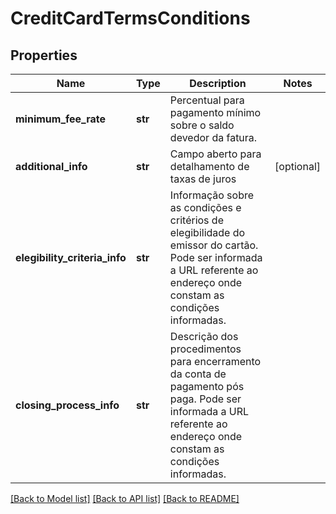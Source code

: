 # CreditCardTermsConditions

## Properties
Name | Type | Description | Notes
------------ | ------------- | ------------- | -------------
**minimum_fee_rate** | **str** | Percentual para pagamento mínimo sobre o saldo devedor da fatura. | 
**additional_info** | **str** | Campo aberto para detalhamento de taxas de juros | [optional] 
**elegibility_criteria_info** | **str** | Informação sobre as condições e critérios de elegibilidade do emissor do cartão. Pode ser informada a URL referente ao endereço onde constam as condições informadas. | 
**closing_process_info** | **str** | Descrição dos procedimentos para encerramento da conta de pagamento pós paga. Pode ser informada a URL referente ao endereço onde constam as condições informadas. | 

[[Back to Model list]](../README.md#documentation-for-models) [[Back to API list]](../README.md#documentation-for-api-endpoints) [[Back to README]](../README.md)

